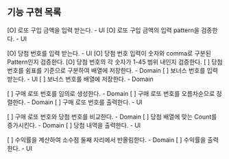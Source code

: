 ## 기능 구현 목록

[O] 로또 구입 금액을 입력 받는다. - UI
  [O] 로또 구입 금액의 입력 pattern을 검증한다. - UI

[O] 당첨 번호를 입력 받는다. - UI
  [O] 당첨 번호 입력이 숫자와 comma로 구분된 Pattern인지 검증한다.
  [O] 당첨 번호의 각 숫자가 1-45 범위 내인지 검증한다.
[ ] 당첨 번호를 쉼표를 기준으로 구분하여 배열에 저장한다. - Domain
[ ] 보너스 번호를 입력 받는다. - UI
[ ] 보너스 번호를 배열에 저장한다. - Domain

[ ] 구매 로또 번호를 임의로 생성한다. - Domain
[ ] 구매 로또 번호를 오름차순으로 정렬한다. - Domain
[ ] 구매 로또 번호를 출력한다. - UI

[ ] 구매 로또 번호와 당첨 번호를 비교한다. - Domain
[ ] 당첨 배열에 맞는 Count를 증가시킨다. - Domain
[ ] 당첨 내역을 출력한다. - UI

[ ] 수익률을 계산하여 소수점 둘째 자리에서 반올림한다. - Domain
[ ] 수익률을 출력한다. - UI